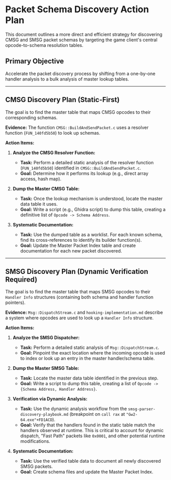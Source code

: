 # Packet Schema Discovery Action Plan

This document outlines a more direct and efficient strategy for discovering CMSG and SMSG packet schemas by targeting the game client's central opcode-to-schema resolution tables.

## Primary Objective

Accelerate the packet discovery process by shifting from a one-by-one handler analysis to a bulk analysis of master lookup tables.

---

## CMSG Discovery Plan (Static-First)

The goal is to find the master table that maps CMSG opcodes to their corresponding schemas.

**Evidence:** The function `CMSG::BuildAndSendPacket.c` uses a resolver function (`FUN_140fd5b50`) to look up schemas.

**Action Items:**

1.  **Analyze the CMSG Resolver Function:**
    *   **Task:** Perform a detailed static analysis of the resolver function (`FUN_140fd5b50`) identified in `CMSG::BuildAndSendPacket.c`.
    *   **Goal:** Determine how it performs its lookup (e.g., direct array access, hash map).

2.  **Dump the Master CMSG Table:**
    *   **Task:** Once the lookup mechanism is understood, locate the master data table it uses.
    *   **Goal:** Write a script (e.g., Ghidra script) to dump this table, creating a definitive list of `Opcode -> Schema Address`.

3.  **Systematic Documentation:**
    *   **Task:** Use the dumped table as a worklist. For each known schema, find its cross-references to identify its builder function(s).
    *   **Goal:** Update the Master Packet Index table and create documentation for each new packet discovered.

---

## SMSG Discovery Plan (Dynamic Verification Required)

The goal is to find the master table that maps SMSG opcodes to their `Handler Info` structures (containing both schema and handler function pointers).

**Evidence:** `Msg::DispatchStream.c` and `hooking-implementation.md` describe a system where opcodes are used to look up a `Handler Info` structure.

**Action Items:**

1.  **Analyze the SMSG Dispatcher:**
    *   **Task:** Perform a detailed static analysis of `Msg::DispatchStream.c`.
    *   **Goal:** Pinpoint the exact location where the incoming opcode is used to index or look up an entry in the master handler/schema table.

2.  **Dump the Master SMSG Table:**
    *   **Task:** Locate the master data table identified in the previous step.
    *   **Goal:** Write a script to dump this table, creating a list of `Opcode -> {Schema Address, Handler Address}`.

3.  **Verification via Dynamic Analysis:**
    *   **Task:** Use the dynamic analysis workflow from the `smsg-parser-discovery-playbook.md` (breakpoint on `call rax` at `"Gw2-64.exe"+FD1ACD`).
    *   **Goal:** Verify that the handlers found in the static table match the handlers observed at runtime. This is critical to account for dynamic dispatch, "Fast Path" packets like `0x0001`, and other potential runtime modifications.

4.  **Systematic Documentation:**
    *   **Task:** Use the verified table data to document all newly discovered SMSG packets.
    *   **Goal:** Create schema files and update the Master Packet Index.

